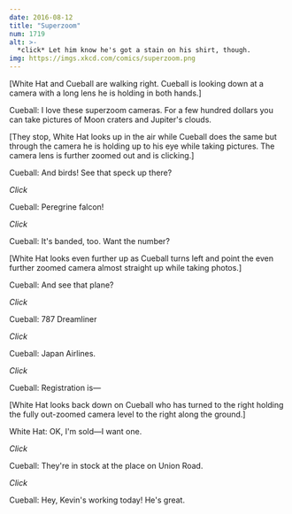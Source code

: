 ```yaml
---
date: 2016-08-12
title: "Superzoom"
num: 1719
alt: >-
  *click* Let him know he's got a stain on his shirt, though.
img: https://imgs.xkcd.com/comics/superzoom.png
---
```

[White Hat and Cueball are walking right. Cueball is looking down at a camera with a long lens he is holding in both hands.]

Cueball: I love these superzoom cameras. For a few hundred dollars you can take pictures of Moon craters and Jupiter's clouds.

[They stop, White Hat looks up in the air while Cueball does the same but through the camera he is holding up to his eye while taking pictures. The camera lens is further zoomed out and is clicking.]

Cueball: And birds! See that speck up there?

*Click*

Cueball: Peregrine falcon!

*Click*

Cueball: It's banded, too. Want the number?

[White Hat looks even further up as Cueball turns left and point the even further zoomed camera almost straight up while taking photos.]

Cueball: And see that plane?

*Click*

Cueball: 787 Dreamliner

*Click*

Cueball: Japan Airlines.

*Click*

Cueball: Registration is—

[White Hat looks back down on Cueball who has turned to the right holding the fully out-zoomed camera level to the right along the ground.]

White Hat: OK, I'm sold—I want one.

*Click*

Cueball: They're in stock at the place on Union Road.

*Click*

Cueball: Hey, Kevin's working today! He's great.